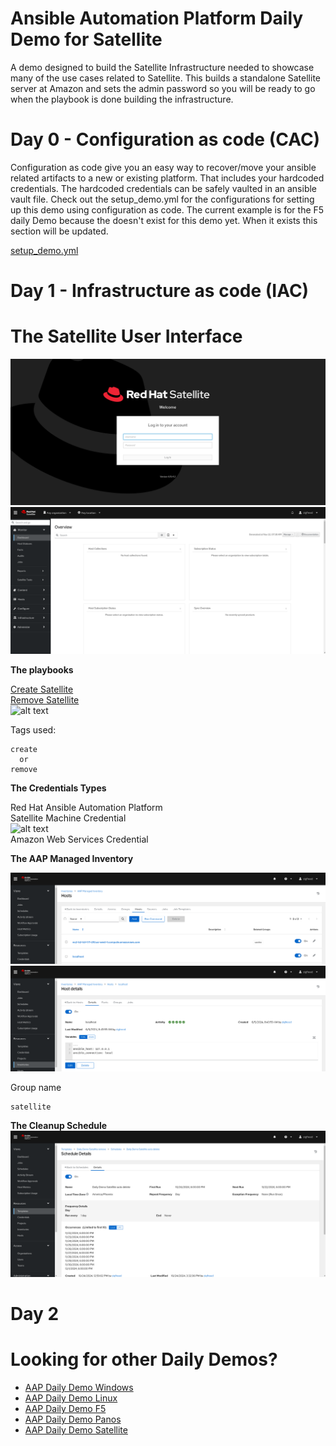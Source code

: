 Ansible Automation Platform Daily Demo for Satellite
=========
A demo designed to build the Satellite Infrastructure needed to showcase many of the use cases related to Satellite.  This builds a standalone Satellite server at Amazon and sets the admin password so you will be ready to go when the playbook is done building the infrastructure.

Day 0 - Configuration as code (CAC)
=========
Configuration as code give you an easy way to recover/move your ansible related artifacts to a new or existing platform.  That includes your hardcoded credentials.  The hardcoded credentials can be safely vaulted in an ansible vault file.  Check out the setup_demo.yml for the configurations for setting up this demo using configuration as code.  The current example is for the F5 daily Demo because the doesn't exist for this demo yet.  When it exists this section will be updated.

[setup_demo.yml](https://github.com/ericcames/aap.dailydemo.F5/blob/main/playbooks/setup_demo.yml "setup_demo.yml")<br>

Day 1 - Infrastructure as code (IAC)
=========

# The Satellite User Interface

![alt text](https://github.com/ericcames/aap.dailydemo.satellite/blob/main/images/satuipre.png "Pre Login")
![alt text](https://github.com/ericcames/aap.dailydemo.satellite/blob/main/images/satuipost.png "Post Login")

**The playbooks**

[Create Satellite](https://github.com/ericcames/aap.dailydemo.satellite/blob/main/playbooks/main-create.yml "main-create.yml")<br>
[Remove Satellite](https://github.com/ericcames/aap.dailydemo.satellite/blob/main/playbooks/main-remove.yml "main-remove.yml")<br>
![alt text](https://github.com/ericcames/aap.dailydemo.satellite/blob/main/images/satjob.png "Create")<br>

Tags used:
```
create
  or
remove
```

**The Credentials Types**

Red Hat Ansible Automation Platform<br>
Satellite Machine Credential<br>
![alt text](https://github.com/ericcames/aap.dailydemo.satellite/blob/main/images/satellitemachinecred.png "Machine Credential")<br>
Amazon Web Services Credential<br>

**The AAP Managed Inventory**

![alt text](https://github.com/ericcames/aap.dailydemo.satellite/blob/main/images/satinventory.png "AAP Managed Inventory")<br>
![alt text](https://github.com/ericcames/aap.dailydemo.satellite/blob/main/images/satlocalhost.png "localhost")<br>

Group name
```
satellite
```

**The Cleanup Schedule**
![alt text](https://github.com/ericcames/aap.dailydemo.satellite/blob/main/images/satcleanup.png "Satellite Daily Demo Cleanup")<br>

Day 2
=========

Looking for other Daily Demos?
=========

- [AAP Daily Demo Windows](https://github.com/ericcames/aap.dailydemo.windows "AAP Daily Demo Windows")
- [AAP Daily Demo Linux](https://github.com/ericcames/aap.dailydemo.linux "AAP Daily Demo Linux")
- [AAP Daily Demo F5](https://github.com/ericcames/aap.dailydemo.F5 "AAP Daily Demo F5")
- [AAP Daily Demo Panos](https://github.com/ericcames/aap.dailydemo.Panos "AAP Daily Demo Panos")
- [AAP Daily Demo Satellite](https://github.com/ericcames/aap.dailydemo.satellite "AAP Daily Demo Satellite")
